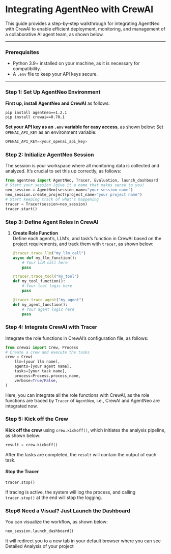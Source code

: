 
# Integrating AgentNeo with CrewAI

This guide provides a step-by-step walkthrough for integrating AgentNeo with CrewAI to enable efficient deployment, monitoring, and management of a collaborative AI agent team, as shown below.

---

### Prerequisites
- Python 3.9+ installed on your machine, as it is necessary for compatibility.
- A `.env` file to keep your API keys secure.

---

### Step 1: Set Up AgentNeo Environment

**First up, install AgentNeo and CrewAI** as follows:
   ```bash
   pip install agentneo==1.2.1 
   pip install crewai==0.70.1
   ```
**Set your API key as an `.env` variable for easy access**, as shown below:
   Set `OPENAI_API_KEY` as an environment variable:
   ```python
   OPENAI_API_KEY=<your_openai_api_key>
   ```

### Step 2: Initialize AgentNeo Session

The session is your workspace where all monitoring data is collected and analyzed. It’s crucial to set this up correctly, as follows:
```python
from agentneo import AgentNeo, Tracer, Evaluation, launch_dashboard
# Start your session (give it a name that makes sense to you)
neo_session = AgentNeo(session_name="your session name")
neo_session.create_project(project_name="your project name")
# Start keeping track of what's happening
tracer = Tracer(session=neo_session)
tracer.start()
```

### Step 3: Define Agent Roles in CrewAI

1. **Create Role Function**  
   Define each agent’s, LLM’s, and task’s function in CrewAI based on the project requirements, and track them with `tracer`, as shown below:
   ```python
   @tracer.trace_llm("my_llm_call")
   async def my_llm_function():
       # Your LLM call here
       pass

   @tracer.trace_tool("my_tool")
   def my_tool_function():
       # Your tool logic here
       pass

   @tracer.trace_agent("my_agent")
   def my_agent_function():
       # Your agent logic here
       pass
   ```

### Step 4: Integrate CrewAI with Tracer

   Integrate the role functions in CrewAI’s configuration file, as follows:

   ```python
   from crewai import Crew, Process
   # Create a crew and execute the tasks
   crew = Crew(
       llm=[your llm name],
       agents=[your agent name],
       tasks=[your task name],
       process=Process.process_name,
       verbose=True/False,
   )
   ```
Here, you can integrate all the role functions with CrewAI, as the role functions are traced by `Tracer` of `AgentNeo`, i.e., CrewAI and AgentNeo are integrated now.

### Step 5: Kick off the Crew

**Kick off the crew** using `crew.kickoff()`, which initiates the analysis pipeline, as shown below:
```python
result = crew.kickoff()
```
After the tasks are completed, the `result` will contain the output of each task.

#### Stop the Tracer

```python
tracer.stop()
```
If tracing is active, the system will log the process, and calling `tracer.stop()` at the end will stop the logging.

### Step6 Need a Visual? Just Launch the Dashboard

You can visualize the workflow, as shown below:

```python
neo_session.launch_dashboard()
```

It will redirect you to a new tab in your default browser where you can see Detailed Analysis of your project 